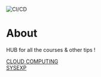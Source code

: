 ![CI/CD](https://github.com/jurocknsail/yncrea-hub/workflows/CI/CD/badge.svg)

# About

HUB for all the courses & other tips ! 

[CLOUD COMPUTING](https://jurocknsail.github.io/yncrea-cloudcomputing/)  
[SYSEXP](https://jurocknsail.github.io/yncrea-sysexp/)